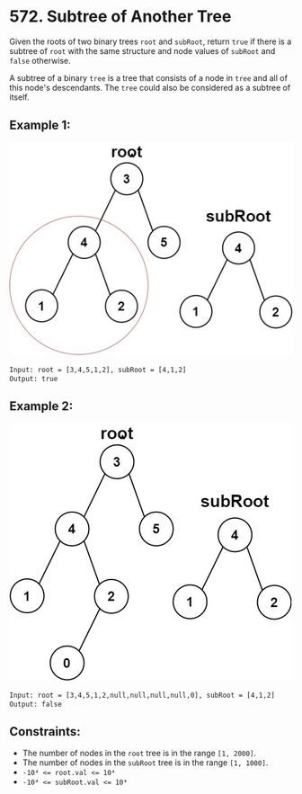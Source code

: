 # 572. Subtree of Another Tree

Given the roots of two binary trees `root` and `subRoot`, return `true` if there is a subtree of `root` with the same structure and node values of `subRoot` and `false` otherwise.

A subtree of a binary `tree` is a tree that consists of a node in `tree` and all of this node's descendants. The `tree` could also be considered as a subtree of itself.

## Example 1:

![Example 1](example1.png)

```
Input: root = [3,4,5,1,2], subRoot = [4,1,2]
Output: true
```

## Example 2:

![Example 2](example2.png)

```
Input: root = [3,4,5,1,2,null,null,null,null,0], subRoot = [4,1,2]
Output: false
```

## Constraints:

- The number of nodes in the `root` tree is in the range `[1, 2000]`.
- The number of nodes in the `subRoot` tree is in the range `[1, 1000]`.
- `-10⁴ <= root.val <= 10⁴`
- `-10⁴ <= subRoot.val <= 10⁴`
